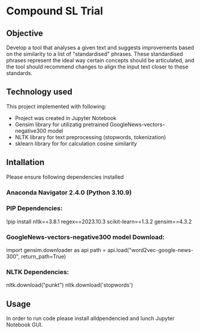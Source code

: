 # Compound SL Trial
## Objective
Develop a tool that analyses a given text and suggests improvements based on the similarity to a list of "standardised" phrases. These standardised phrases represent the ideal way certain concepts should be articulated, and the tool should recommend changes to align the input text closer to these standards.

## Technology used
This project implemented with following: 
  - Project was created in Jupyter Notebook 
  - Gensim library for  utilizatig pretrained GoogleNews-vectors-negative300 model
  - NLTK library for text preprocessing (stopwords, tokenization)
  - sklearn library for for calculation cosine similarity

## Intallation
Please ensure following dependencies installed
### Anaconda Navigator 2.4.0 (Python 3.10.9)

### PIP Dependencies:
!pip install nltk==3.8.1 regex==2023.10.3 scikit-learn==1.3.2 gensim==4.3.2

### GoogleNews-vectors-negative300 model Download:
import gensim.downloader as api
path = api.load("word2vec-google-news-300", return_path=True) 

### NLTK Dependencies:
nltk.download("punkt")
nltk.download('stopwords')

## Usage
In order to run code please install alldpendencied and lunch Jupyter Notebook GUI.


